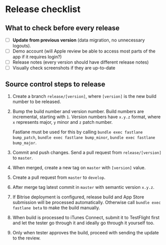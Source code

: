 # Release checklist

## What to check before every release

- [ ] **Update from previous version** (data migration, no unnecessary logouts).
- [ ] Demo account (will Apple review be able to access most parts of the app if it requires login?)
- [ ] Release notes (every version should have different release notes)
- [ ] Visually check screenshots if they are up-to-date

## Source control steps to release

1. Create a branch `release/[version]`, where `[version]` is the new build number to be released.
2. Bump the build number and version number. Build numbers are incremental, starting with `1`. Version numbers have `x.y.z` format, where `x` represents major, `y` minor and `z` patch number.

     Fastlane must be used for this by calling `bundle exec fastlane bump_patch`, `bundle exec fastlane bump_minor`, `bundle exec fastlane bump_major`.
3. Commit and push changes. Send a pull request from `release/[version]` to `master`.
4. When merged, create a new tag on `master` with `[version]` value. 
5. Create a pull request from `master` to `develop`.
6. After merge tag latest commit in `master` with semantic version `x.y.z`.
7. If Bitrise deployment is configured, release build and App Store submission will be processed automatically. Otherwise call `bundle exec fastlane beta` to make the build manually.
8. When build is processed to iTunes Connect, submit it to TestFlight first and let the tester go through it and ideally go through it yourself too.
9. Only when tester approves the build, proceed with sending the update to the review.
